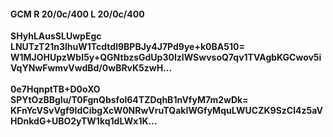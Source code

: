 #### GCM R 20/0c/400 L 20/0c/400
**SHyhLAusSLUwpEgc**<br/>**LNUTzT21n3lhuW1Tcdtdl9BPBJy4J7Pd9ye+k0BA510=**<br/>**W1MJOHUpzWbI5y+QGNtbzsGdUp30IzlWSwvsoQ7qv1TVAgbKGCwov5iVqYNwFwmvVwdBd/0wBRvK5zwH...**<br/><br/>
**0e7HqnptTB+D0oXO**<br/>**SPYtOzBBgIu/T0FgnQbsfol64TZDqhB1nVfyM7m2wDk=**<br/>**KFnYcVSvVgf9IdCibgXcW0NRwVruTQakIWGfyMquLWUCZK9SzCl4z5aVHDnkdG+UBO2yTW1kq1dLWx1K...**